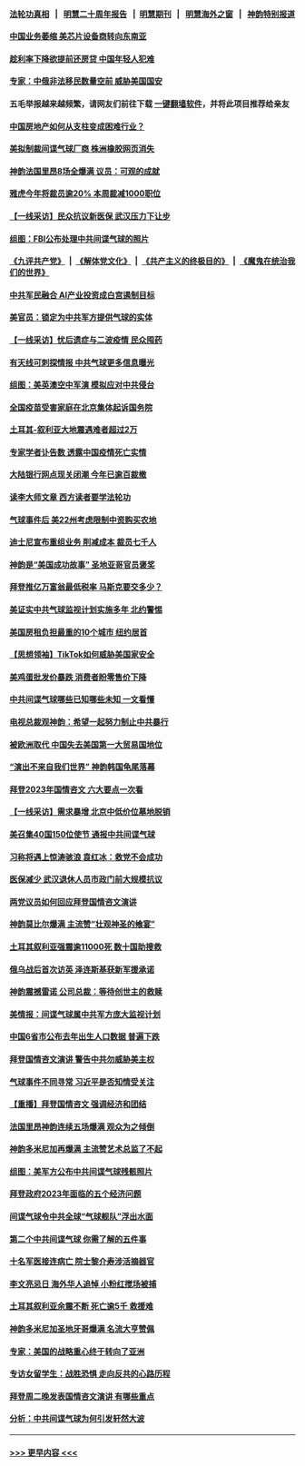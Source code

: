 #### [法轮功真相](https://github.com/gfw-breaker/truth/blob/master/README.md?t=0) &nbsp;&nbsp;|&nbsp;&nbsp; [明慧二十周年报告](https://github.com/gfw-breaker/mh-reports/blob/master/README.md?t=0) &nbsp;&nbsp;|&nbsp;&nbsp;[明慧期刊](https://github.com/gfw-breaker/mh-qikan) &nbsp;&nbsp;|&nbsp;&nbsp; [明慧海外之窗](https://github.com/gfw-breaker/mh-news/blob/master/README.md?t=0) &nbsp;&nbsp;|&nbsp;&nbsp; [神韵特别报道](https://github.com/gfw-breaker/mh-news/blob/master/shenyun.md?t=0)
#### [中国业务萎缩 美芯片设备商转向东南亚](../pages/nf4514/n13926951.md?t=02110344) 
#### [趁利率下降欲提前还房贷 中国年轻人犯难](../pages/nf4514/n13926729.md?t=02110344) 
#### [专家：中俄非法移民数量空前 威胁美国国安](../pages/nf4514/n13926866.md?t=02110344) 
#### 五毛举报越来越频繁，请网友们前往下载 [一键翻墙软件](https://github.com/gfw-breaker/ssr-accounts)，并将此项目推荐给亲友
#### [中国房地产如何从支柱变成困难行业？](../pages/nf4514/n13926791.md?t=02110344) 
#### [美拟制裁间谍气球厂商 株洲橡胶网页消失](../pages/nf4514/n13926559.md?t=02110344) 
#### [神韵法国里昂8场全爆满 议员：可观的成就](../pages/nf4514/n13926742.md?t=02110344) 
#### [雅虎今年将裁员逾20% 本周裁减1000职位](../pages/nf4514/n13926632.md?t=02110344) 
#### [【一线采访】民众抗议新医保 武汉压力下让步](../pages/nf4514/n13926500.md?t=02110344) 
#### [组图：FBI公布处理中共间谍气球的照片](../pages/nf4514/n13926494.md?t=02110344) 
#### [《九评共产党》](https://github.com/begood0513/9ping.md/blob/master/README.md) &nbsp;|&nbsp; [《解体党文化》](../../../../jtdwh.md/blob/master/README.md)  &nbsp;|&nbsp; [《共产主义的终极目的》](../../../../gczydzjmd.md/blob/master/README.md) &nbsp;|&nbsp; [《魔鬼在统治我们的世界》](../../../../mgztzwmdsj.md/blob/master/README.md) 
#### [中共军民融合 AI产业投资成白宫遏制目标](../pages/nf4514/n13926491.md?t=02110344) 
#### [美官员：锁定为中共军方提供气球的实体](../pages/nf4514/n13926473.md?t=02110344) 
#### [【一线采访】忧后遗症与二波疫情 民众囤药](../pages/nf4514/n13926211.md?t=02110344) 
#### [有天线可刺探情报 中共气球更多信息曝光](../pages/nf4514/n13926469.md?t=02110344) 
#### [组图：美英澳空中军演 模拟应对中共侵台](../pages/nf4514/n13926447.md?t=02110344) 
#### [全国疫苗受害家庭在北京集体起诉国务院](../pages/nf4514/n13926114.md?t=02110344) 
#### [土耳其-叙利亚大地震遇难者超过2万](../pages/nf4514/n13926294.md?t=02110344) 
#### [专家学者讣告数 透露中国疫情死亡实情](../pages/nf4514/n13925712.md?t=02110344) 
#### [大陆银行网点现关闭潮 今年已逾百裁撤](../pages/nf4514/n13926235.md?t=02110344) 
#### [读李大师文章 西方读者要学法轮功](../pages/nf4514/n13925142.md?t=02110344) 
#### [气球事件后 美22州考虑限制中资购买农地](../pages/nf4514/n13926097.md?t=02110344) 
#### [迪士尼宣布重组业务 削减成本 裁员七千人](../pages/nf4514/n13925772.md?t=02110344) 
#### [神韵是“美国成功故事” 圣地亚哥官员褒奖](../pages/nf4514/n13926136.md?t=02110344) 
#### [拜登推亿万富翁最低税率 马斯克要交多少？](../pages/nf4514/n13925901.md?t=02110344) 
#### [美证实中共气球监视计划实施多年 北约警惕](../pages/nf4514/n13925762.md?t=02110344) 
#### [美国房租负担最重的10个城市 纽约居首](../pages/nf4514/n13925800.md?t=02110344) 
#### [【思想领袖】TikTok如何威胁美国家安全](../pages/nf4514/n13893011.md?t=02110344) 
#### [美鸡蛋批发价暴跌 消费者盼零售价下降](../pages/nf4514/n13925684.md?t=02110344) 
#### [中共间谍气球哪些已知哪些未知 一文看懂](../pages/nf4514/n13925659.md?t=02110344) 
#### [电视总裁观神韵：希望一起努力制止中共暴行](../pages/nf4514/n13925740.md?t=02110344) 
#### [被欧洲取代 中国失去美国第一大贸易国地位](../pages/nf4514/n13925575.md?t=02110344) 
#### [“演出不来自我们世界” 神韵韩国龟尾落幕](../pages/nf4514/n13925686.md?t=02110344) 
#### [拜登2023年国情咨文 六大要点一次看](../pages/nf4514/n13925576.md?t=02110344) 
#### [【一线采访】需求暴增 北京中低价位墓地脱销](../pages/nf4514/n13925419.md?t=02110344) 
#### [美召集40国150位使节 通报中共间谍气球](../pages/nf4514/n13925414.md?t=02110344) 
#### [习称将遇上惊涛骇浪 袁红冰：救党不会成功](../pages/nf4514/n13925412.md?t=02110344) 
#### [医保减少 武汉退休人员市政门前大规模抗议](../pages/nf4514/n13925389.md?t=02110344) 
#### [两党议员如何回应拜登国情咨文演讲](../pages/nf4514/n13925314.md?t=02110344) 
#### [神韵莫比尔爆满 主流赞“壮观神圣的飨宴”](../pages/nf4514/n13925369.md?t=02110344) 
#### [土耳其叙利亚强震逾11000死 数十国助搜救](../pages/nf4514/n13925018.md?t=02110344) 
#### [俄乌战后首次访英 泽连斯基获新军援承诺](../pages/nf4514/n13925463.md?t=02110344) 
#### [神韵震撼雷诺 公司总裁：等待创世主的救赎](../pages/nf4514/n13925459.md?t=02110344) 
#### [美情报：间谍气球属中共军方庞大监视计划](../pages/nf4514/n13924995.md?t=02110344) 
#### [中国6省市公布去年出生人口数据 普遍下跌](../pages/nf4514/n13925082.md?t=02110344) 
#### [拜登国情咨文演讲 警告中共勿威胁美主权](../pages/nf4514/n13925017.md?t=02110344) 
#### [气球事件不同寻常 习近平是否知情受关注](../pages/nf4514/n13924938.md?t=02110344) 
#### [【重播】拜登国情咨文 强调经济和团结](../pages/nf4514/n13924934.md?t=02110344) 
#### [法国里昂神韵连续五场爆满 观众为之倾倒](../pages/nf4514/n13924914.md?t=02110344) 
#### [神韵多米尼加再爆满 主流赞艺术总监了不起](../pages/nf4514/n13925274.md?t=02110344) 
#### [组图：美军方公布中共间谍气球残骸照片](../pages/nf4514/n13924854.md?t=02110344) 
#### [拜登政府2023年面临的五个经济问题](../pages/nf4514/n13924801.md?t=02110344) 
#### [间谍气球令中共全球“气球舰队”浮出水面](../pages/nf4514/n13924302.md?t=02110344) 
#### [第二个中共间谍气球 你需了解的五件事](../pages/nf4514/n13924810.md?t=02110344) 
#### [十名军医接连病亡 院士黎介寿涉活摘器官](../pages/nf4514/n13924785.md?t=02110344) 
#### [李文亮忌日 海外华人追悼 小粉红搅场被捕](../pages/nf4514/n13924598.md?t=02110344) 
#### [土耳其叙利亚余震不断 死亡逾5千 救援难](../pages/nf4514/n13924489.md?t=02110344) 
#### [神韵多米尼加圣地牙哥爆满 名流大亨赞佩](../pages/nf4514/n13924578.md?t=02110344) 
#### [专家：美国的战略重心终于转向了亚洲](../pages/nf4514/n13924497.md?t=02110344) 
#### [专访女留学生：战胜恐惧 走向反共的心路历程](../pages/nf4514/n13924127.md?t=02110344) 
#### [拜登周二晚发表国情咨文演讲 有哪些重点](../pages/nf4514/n13924361.md?t=02110344) 
#### [分析：中共间谍气球为何引发轩然大波](../pages/nf4514/n13924177.md?t=02110344) 

----
#### [ >>> 更早内容 <<< ](../indexes/nf4514-earlier.md)
